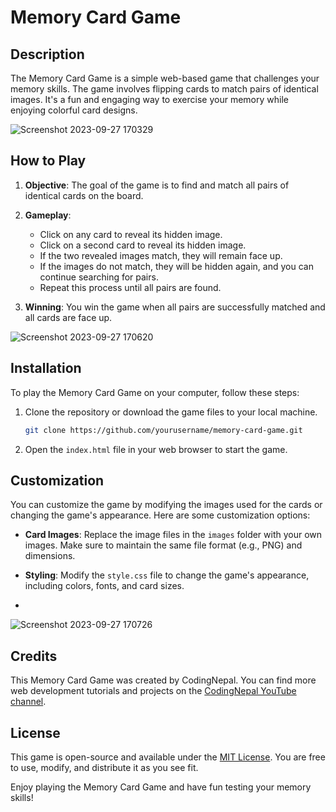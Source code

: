 # Memory Card Game

## Description

The Memory Card Game is a simple web-based game that challenges your memory skills. The game involves flipping cards to match pairs of identical images. It's a fun and engaging way to exercise your memory while enjoying colorful card designs.

![Screenshot 2023-09-27 170329](https://github.com/Mayank-Garg7/MemoryGame/assets/113042462/f411b517-d728-4f06-b543-c1877961c4dd)


## How to Play

1. **Objective**: The goal of the game is to find and match all pairs of identical cards on the board.

2. **Gameplay**:
   - Click on any card to reveal its hidden image.
   - Click on a second card to reveal its hidden image.
   - If the two revealed images match, they will remain face up.
   - If the images do not match, they will be hidden again, and you can continue searching for pairs.
   - Repeat this process until all pairs are found.


3. **Winning**: You win the game when all pairs are successfully matched and all cards are face up.

![Screenshot 2023-09-27 170620](https://github.com/Mayank-Garg7/MemoryGame/assets/113042462/2f6ca0e8-d892-4438-a5ab-18773c9c0225)

## Installation

To play the Memory Card Game on your computer, follow these steps:

1. Clone the repository or download the game files to your local machine.

   ```bash
   git clone https://github.com/yourusername/memory-card-game.git
   ```

2. Open the `index.html` file in your web browser to start the game.

## Customization

You can customize the game by modifying the images used for the cards or changing the game's appearance. Here are some customization options:

- **Card Images**: Replace the image files in the `images` folder with your own images. Make sure to maintain the same file format (e.g., PNG) and dimensions.

- **Styling**: Modify the `style.css` file to change the game's appearance, including colors, fonts, and card sizes.
- 
![Screenshot 2023-09-27 170726](https://github.com/Mayank-Garg7/MemoryGame/assets/113042462/a93b6b9e-23a8-42ab-9a40-e5d8342a78fa)

## Credits

This Memory Card Game was created by CodingNepal. You can find more web development tutorials and projects on the [CodingNepal YouTube channel](https://youtube.com/codingnepal).

## License

This game is open-source and available under the [MIT License](LICENSE). You are free to use, modify, and distribute it as you see fit.

Enjoy playing the Memory Card Game and have fun testing your memory skills!
